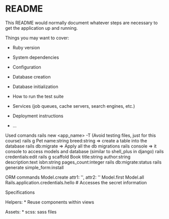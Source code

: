 # README

This README would normally document whatever steps are necessary to get the
application up and running.

Things you may want to cover:

* Ruby version

* System dependencies

* Configuration

* Database creation

* Database initialization

* How to run the test suite

* Services (job queues, cache servers, search engines, etc.)

* Deployment instructions

* ...

Used comands
rails new <app_name> -T (Avoid testing files, just for this course)
rails g Pet name:string breed:string => create a table into the database
rails db:migrate => Apply all the db migrations
rails console => it console to access models and database (similar to shell_plus in django)
rails credentials:edit
rails g scaffold Book title:string author:string description:text isbn:string pages_count:integer
rails db:migrate:status
rails generate simple_form:install


ORM commands
Model.create attr1: '', attr2: ''
Model.first
Model.all
Rails.application.credentials.hello    # Accesses the secret information


Specifications

Helpers:
    * Reuse components within views

Assets:
    * scss: sass files
